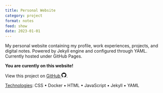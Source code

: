 ```yaml
---
title: Personal Website
category: project
format: notes
feed: show
date: 2023-01-01
---
```


My personal website containing my profile, work experiences, projects, and digital notes. Powered by Jekyll engine and configured through YAML. Currently hosted under GitHub Pages.

**You are curently on this website!**

View this project on [GitHub <img src="../../assets/img/github-icon.svg" alt="drawing" width="16"/>](https://github.com/yhouyang02/yhouyang02.github.io).

<u>Technologies</u>: CSS • Docker • HTML • JavaScript • Jekyll • YAML
